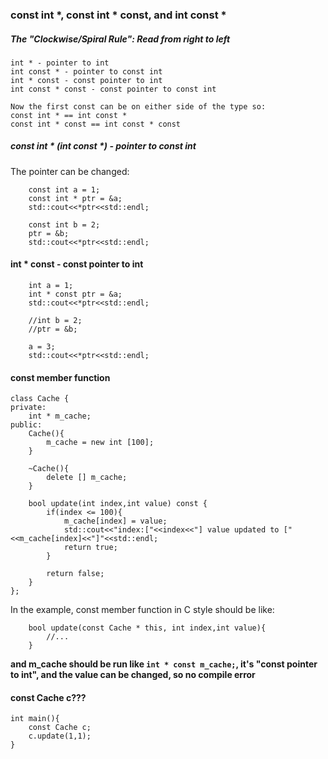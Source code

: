 ### const int \*, const int \* const, and int const \*

##### The "Clockwise/Spiral Rule": Read from right to left

```
int * - pointer to int
int const * - pointer to const int
int * const - const pointer to int
int const * const - const pointer to const int

Now the first const can be on either side of the type so:
const int * == int const *
const int * const == int const * const
```

##### const int \* \(int const \*\) - pointer to const int

The pointer can be changed:

```
    const int a = 1;
    const int * ptr = &a;
    std::cout<<*ptr<<std::endl;

    const int b = 2;
    ptr = &b;
    std::cout<<*ptr<<std::endl;
```

#### int \* const - const pointer to int

```
    int a = 1;
    int * const ptr = &a;
    std::cout<<*ptr<<std::endl;

    //int b = 2;
    //ptr = &b;

    a = 3;
    std::cout<<*ptr<<std::endl;
```

#### const member function

```
class Cache {
private:
    int * m_cache;
public:
    Cache(){
        m_cache = new int [100];
    }

    ~Cache(){
        delete [] m_cache;
    }

    bool update(int index,int value) const {
        if(index <= 100){
            m_cache[index] = value;
            std::cout<<"index:["<<index<<"] value updated to ["<<m_cache[index]<<"]"<<std::endl;
            return true;
        } 

        return false;
    }
};
```

In the example, const member function in C style should be like:

```
    bool update(const Cache * this, int index,int value){
        //...
    }
```

**and m\_cache should be run like **`int * const m_cache;`**, it's "const pointer to int", and the value can be changed, so no compile error**

#### const Cache c???

```
int main(){
    const Cache c;
    c.update(1,1);
}
```

